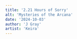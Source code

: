 ```yaml
---
title: '2.21 Hours of Sorry'
alt: 'Mysteries of the Arcana'
date: '2024-10-03'
author: 'J Gray'
artist: 'Keira'
---
```

